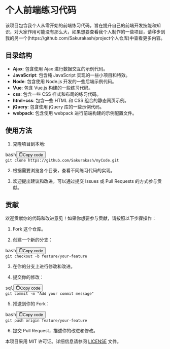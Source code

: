 <h1>个人前端练习代码</h1>
<p>该项目包含我个人从零开始的前端练习代码，旨在提升自己的前端开发技能和知识，对大家作用可能没有那么大，如果想要查看我个人制作的一些项目，请移步到我的另一个(https://github.com/Sakurakash/project个人仓库)中查看更多内容。
</p>
<h2>目录结构</h2>
<ul>
	<li><strong>Ajax</strong>: 包含使用 Ajax 进行数据交互的示例代码。</li>
	<li><strong>JavaScript</strong>: 包含纯 JavaScript 实现的一些小项目和特效。</li>
	<li><strong>Node</strong>: 包含使用 Node.js 开发的一些后端示例代码。</li>
	<li><strong>Vue</strong>: 包含 Vue.js 构建的一些练习代码。</li>
	<li><strong>css</strong>: 包含一些 CSS 样式和布局的练习代码。</li>
	<li><strong>html+css</strong>: 包含一些 HTML 和 CSS 组合的静态网页示例。</li>
	<li><strong>jQuery</strong>: 包含使用 jQuery 库的一些示例代码。</li>
	<li><strong>webpack</strong>: 包含使用 webpack 进行前端构建的示例配置文件。</li>
</ul>
<h2>使用方法</h2>
<ol>
	<li>克隆项目到本地:</li>
</ol>
<pre><div class="bg-black rounded-md mb-4"><div class="flex items-center relative text-gray-200 bg-gray-800 px-4 py-2 text-xs font-sans justify-between rounded-t-md"><span>bash</span><button class="flex ml-auto gap-2"><svg stroke="currentColor" fill="none" stroke-width="2" viewBox="0 0 24 24" stroke-linecap="round" stroke-linejoin="round" class="h-4 w-4" height="1em" width="1em" xmlns="http://www.w3.org/2000/svg"><path d="M16 4h2a2 2 0 0 1 2 2v14a2 2 0 0 1-2 2H6a2 2 0 0 1-2-2V6a2 2 0 0 1 2-2h2"></path><rect x="8" y="2" width="8" height="4" rx="1" ry="1"></rect></svg>Copy code</button></div><div class="p-4 overflow-y-auto"><code class="!whitespace-pre hljs language-bash">git <span class="hljs-built_in">clone</span> https://github.com/Sakurakash/myCode.git
</code></div></div></pre>
<ol start="2">
	<li><p>根据需要浏览各个目录，查看不同练习代码的实现。</p></li>
	<li><p>欢迎提出建议和改进，可以通过提交 Issues 或 Pull Requests 的方式参与贡献。</p></li>
</ol>
<h2>贡献</h2>
<p>欢迎贡献你的代码和改进意见！如果你想要参与贡献，请按照以下步骤操作：</p>
<ol>
	<li><p>Fork 这个仓库。</p></li>
	<li><p>创建一个新的分支：</p></li>
</ol>
<pre><div class="bg-black rounded-md mb-4"><div class="flex items-center relative text-gray-200 bg-gray-800 px-4 py-2 text-xs font-sans justify-between rounded-t-md"><span>bash</span><button class="flex ml-auto gap-2"><svg stroke="currentColor" fill="none" stroke-width="2" viewBox="0 0 24 24" stroke-linecap="round" stroke-linejoin="round" class="h-4 w-4" height="1em" width="1em" xmlns="http://www.w3.org/2000/svg"><path d="M16 4h2a2 2 0 0 1 2 2v14a2 2 0 0 1-2 2H6a2 2 0 0 1-2-2V6a2 2 0 0 1 2-2h2"></path><rect x="8" y="2" width="8" height="4" rx="1" ry="1"></rect></svg>Copy code</button></div><div class="p-4 overflow-y-auto"><code class="!whitespace-pre hljs language-bash">git checkout -b feature/your-feature
</code></div></div></pre>
<ol start="3">
	<li><p>在你的分支上进行修改和改进。</p></li>
	<li><p>提交你的修改：</p></li>
</ol>
<pre><div class="bg-black rounded-md mb-4"><div class="flex items-center relative text-gray-200 bg-gray-800 px-4 py-2 text-xs font-sans justify-between rounded-t-md"><span>sql</span><button class="flex ml-auto gap-2"><svg stroke="currentColor" fill="none" stroke-width="2" viewBox="0 0 24 24" stroke-linecap="round" stroke-linejoin="round" class="h-4 w-4" height="1em" width="1em" xmlns="http://www.w3.org/2000/svg"><path d="M16 4h2a2 2 0 0 1 2 2v14a2 2 0 0 1-2 2H6a2 2 0 0 1-2-2V6a2 2 0 0 1 2-2h2"></path><rect x="8" y="2" width="8" height="4" rx="1" ry="1"></rect></svg>Copy code</button></div><div class="p-4 overflow-y-auto"><code class="!whitespace-pre hljs language-sql">git <span class="hljs-keyword">commit</span> <span class="hljs-operator">-</span>m "Add your commit message"
</code></div></div></pre>
<ol start="5">
	<li>推送到你的 Fork：</li>
</ol>
<pre><div class="bg-black rounded-md mb-4"><div class="flex items-center relative text-gray-200 bg-gray-800 px-4 py-2 text-xs font-sans justify-between rounded-t-md"><span>bash</span><button class="flex ml-auto gap-2"><svg stroke="currentColor" fill="none" stroke-width="2" viewBox="0 0 24 24" stroke-linecap="round" stroke-linejoin="round" class="h-4 w-4" height="1em" width="1em" xmlns="http://www.w3.org/2000/svg"><path d="M16 4h2a2 2 0 0 1 2 2v14a2 2 0 0 1-2 2H6a2 2 0 0 1-2-2V6a2 2 0 0 1 2-2h2"></path><rect x="8" y="2" width="8" height="4" rx="1" ry="1"></rect></svg>Copy code</button></div><div class="p-4 overflow-y-auto"><code class="!whitespace-pre hljs language-bash">git push origin feature/your-feature
</code></div></div></pre>
<ol start="6">
	<li>提交 Pull Request，描述你的改进和修改。</li>
</ol>
<p>本项目采用 MIT 许可证。详细信息请参阅 <a href="LICENSE" target="_new">LICENSE</a> 文件。</p>
</body>
</html>
